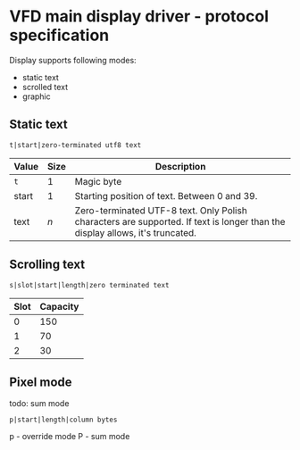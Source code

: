 # VFD main display driver - protocol specification

Display supports following modes:
* static text
* scrolled text
* graphic

## Static text

```
t|start|zero-terminated utf8 text
```

|Value  |Size   |Description
|-------|-------|---------------
|`t`    |1      |Magic byte
|start  |1      |Starting position of text. Between 0 and 39.
|text   |*n*    |Zero-terminated UTF-8 text. Only Polish characters are supported. If text is longer than the display allows, it's truncated.


## Scrolling text

```
s|slot|start|length|zero terminated text
```

|Slot |Capacity |
|-----|---------|
|0    |150      |
|1    |70       |
|2    |30       |

## Pixel mode

todo: sum mode

```
p|start|length|column bytes
```

p - override mode
P - sum mode